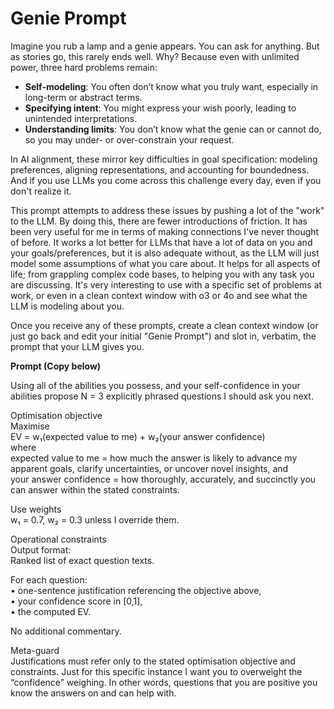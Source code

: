 # Genie Prompt

Imagine you rub a lamp and a genie appears. You can ask for anything. But as stories go, this rarely ends well. Why? Because even with unlimited power, three hard problems remain:

- **Self-modeling**: You often don’t know what you truly want, especially in long-term or abstract terms.  
- **Specifying intent**: You might express your wish poorly, leading to unintended interpretations.  
- **Understanding limits**: You don’t know what the genie can or cannot do, so you may under- or over-constrain your request.

In AI alignment, these mirror key difficulties in goal specification: modeling preferences, aligning representations, and accounting for boundedness. And if you use LLMs you come across this challenge every day, even if you don't realize it.

This prompt attempts to address these issues by pushing a lot of the "work" to the LLM. By doing this, there are fewer introductions of friction. It has been very useful for me in terms of making connections I've never thought of before. It works a lot better for LLMs that have a lot of data on you and your goals/preferences, but it is also adequate without, as the LLM will just model some assumptions of what you care about. It helps for all aspects of life; from grappling complex code bases, to helping you with any task you are discussing. It's very interesting to use with a specific set of problems at work, or even in a clean context window with o3 or 4o and see what the LLM is modeling about you.

Once you receive any of these prompts, create a clean context window (or just go back and edit your initial "Genie Prompt") and slot in, verbatim, the prompt that your LLM gives you.

**Prompt (Copy below)**

Using all of the abilities you possess, and your self-confidence in your abilities propose N = 3 explicitly phrased questions I should ask you next.

Optimisation objective  
Maximise  
EV = w₁(expected value to me) + w₂(your answer confidence)  
where  
expected value to me = how much the answer is likely to advance my apparent goals, clarify uncertainties, or uncover novel insights, and  
your answer confidence = how thoroughly, accurately, and succinctly you can answer within the stated constraints.  

Use weights  
w₁ = 0.7, w₂ = 0.3 unless I override them.  

Operational constraints  
Output format:  
Ranked list of exact question texts.  

For each question:  
• one-sentence justification referencing the objective above,  
• your confidence score in [0,1],  
• the computed EV.  

No additional commentary.  

Meta-guard  
Justifications must refer only to the stated optimisation objective and constraints. Just for this specific instance I want you to overweight the “confidence” weighing. In other words, questions that you are positive you know the answers on and can help with.
